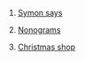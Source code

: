 1) [Symon says]()

2) [Nonograms]()

3) [Christmas shop](https://tanya-gro.github.io/Projects-stage1/christmas-shop/)
